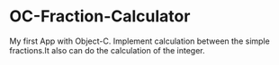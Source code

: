 # OC-Fraction-Calculator
My first App with Object-C. Implement calculation between  the simple fractions.It also can do the calculation of the integer.

